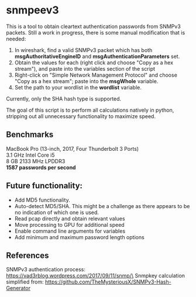 # snmpeev3

This is a tool to obtain cleartext authentication passwords from SNMPv3 packets. Still a work in progress, there is some manual modification that is needed:
1. In wireshark, find a valid SNMPv3 packet which has both **msgAuthoritativeEngineID** and **msgAuthenticationParameters** set.
2. Obtain the values for each (right click and choose "Copy as a hex stream"), and paste into the variables section of the script
3. Right-click on "Simple Network Management Protocol" and choose "Copy as a hex stream"; paste into the **msgWhole** variable.
4. Set the path to your wordlist in the **wordlist** variable.

Currently, only the SHA hash type is supported. 

The goal of this script is to perform all calculations natively in python, stripping out all unnecessary functionality to maximize speed. 

## Benchmarks
MacBook Pro (13-inch, 2017, Four Thunderbolt 3 Ports)\
3.1 GHz Intel Core i5\
8 GB 2133 MHz LPDDR3\
**1587 passwords per second**

## Future functionality:
* Add MD5 functionality.
* Auto-detect MD5/SHA. This might be a challenge as there appears to be no indication of which one is used.
* Read pcap directly and obtain relevant values
* Move processing to GPU for additional speed
* Enable command line arguments for variables
* Add minimum and maximum password length options

## References
SNMPv3 authentication process: https://vad3rblog.wordpress.com/2017/09/11/snmp/\
Snmpkey calculation simplified from: https://github.com/TheMysteriousX/SNMPv3-Hash-Generator